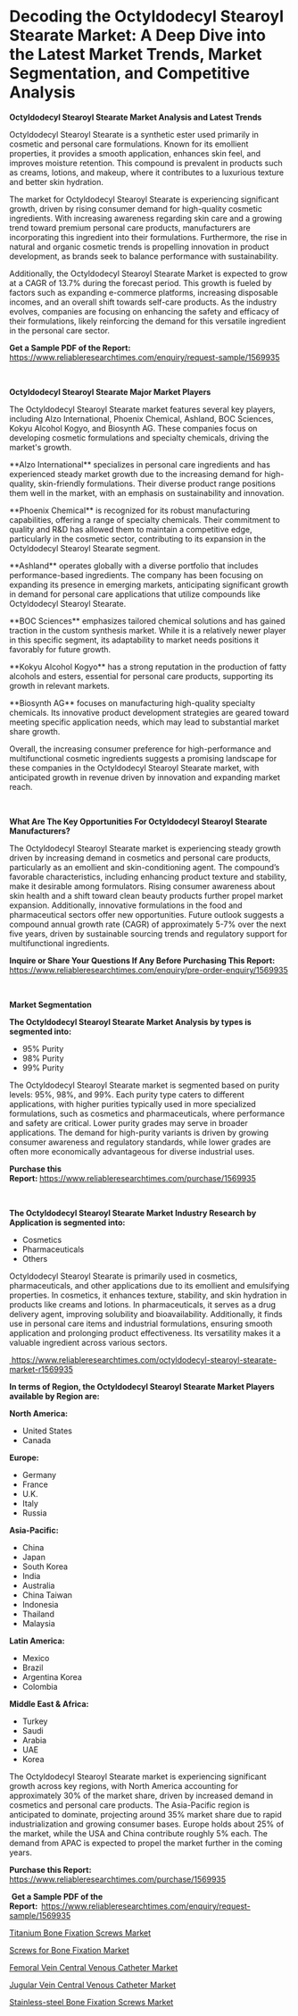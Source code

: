 <p><h1>Decoding the Octyldodecyl Stearoyl Stearate Market: A Deep Dive into the Latest Market Trends, Market Segmentation, and Competitive Analysis</h1></p><p><strong>Octyldodecyl Stearoyl Stearate Market Analysis and Latest Trends</strong></p>
<p><p>Octyldodecyl Stearoyl Stearate is a synthetic ester used primarily in cosmetic and personal care formulations. Known for its emollient properties, it provides a smooth application, enhances skin feel, and improves moisture retention. This compound is prevalent in products such as creams, lotions, and makeup, where it contributes to a luxurious texture and better skin hydration.</p><p>The market for Octyldodecyl Stearoyl Stearate is experiencing significant growth, driven by rising consumer demand for high-quality cosmetic ingredients. With increasing awareness regarding skin care and a growing trend toward premium personal care products, manufacturers are incorporating this ingredient into their formulations. Furthermore, the rise in natural and organic cosmetic trends is propelling innovation in product development, as brands seek to balance performance with sustainability.</p><p>Additionally, the Octyldodecyl Stearoyl Stearate Market is expected to grow at a CAGR of 13.7% during the forecast period. This growth is fueled by factors such as expanding e-commerce platforms, increasing disposable incomes, and an overall shift towards self-care products. As the industry evolves, companies are focusing on enhancing the safety and efficacy of their formulations, likely reinforcing the demand for this versatile ingredient in the personal care sector.</p></p>
<p><strong>Get a Sample PDF of the Report:&nbsp;</strong> <a href="https://www.reliableresearchtimes.com/enquiry/request-sample/1569935?utm_campaign=1606&utm_medium=2&utm_source=Github&utm_content=ia&utm_term=14102024&utm_id=octyldodecyl-stearoyl-stearate">https://www.reliableresearchtimes.com/enquiry/request-sample/1569935</a></p>
<p>&nbsp;</p>
<p><strong>Octyldodecyl Stearoyl Stearate Major Market Players</strong></p>
<p><p>The Octyldodecyl Stearoyl Stearate market features several key players, including Alzo International, Phoenix Chemical, Ashland, BOC Sciences, Kokyu Alcohol Kogyo, and Biosynth AG. These companies focus on developing cosmetic formulations and specialty chemicals, driving the market's growth.</p><p>**Alzo International** specializes in personal care ingredients and has experienced steady market growth due to the increasing demand for high-quality, skin-friendly formulations. Their diverse product range positions them well in the market, with an emphasis on sustainability and innovation.</p><p>**Phoenix Chemical** is recognized for its robust manufacturing capabilities, offering a range of specialty chemicals. Their commitment to quality and R&D has allowed them to maintain a competitive edge, particularly in the cosmetic sector, contributing to its expansion in the Octyldodecyl Stearoyl Stearate segment.</p><p>**Ashland** operates globally with a diverse portfolio that includes performance-based ingredients. The company has been focusing on expanding its presence in emerging markets, anticipating significant growth in demand for personal care applications that utilize compounds like Octyldodecyl Stearoyl Stearate.</p><p>**BOC Sciences** emphasizes tailored chemical solutions and has gained traction in the custom synthesis market. While it is a relatively newer player in this specific segment, its adaptability to market needs positions it favorably for future growth.</p><p>**Kokyu Alcohol Kogyo** has a strong reputation in the production of fatty alcohols and esters, essential for personal care products, supporting its growth in relevant markets.</p><p>**Biosynth AG** focuses on manufacturing high-quality specialty chemicals. Its innovative product development strategies are geared toward meeting specific application needs, which may lead to substantial market share growth.</p><p>Overall, the increasing consumer preference for high-performance and multifunctional cosmetic ingredients suggests a promising landscape for these companies in the Octyldodecyl Stearoyl Stearate market, with anticipated growth in revenue driven by innovation and expanding market reach.</p></p>
<p>&nbsp;</p>
<p><strong>What Are The Key Opportunities For Octyldodecyl Stearoyl Stearate Manufacturers?</strong></p>
<p><p>The Octyldodecyl Stearoyl Stearate market is experiencing steady growth driven by increasing demand in cosmetics and personal care products, particularly as an emollient and skin-conditioning agent. The compound’s favorable characteristics, including enhancing product texture and stability, make it desirable among formulators. Rising consumer awareness about skin health and a shift toward clean beauty products further propel market expansion. Additionally, innovative formulations in the food and pharmaceutical sectors offer new opportunities. Future outlook suggests a compound annual growth rate (CAGR) of approximately 5-7% over the next five years, driven by sustainable sourcing trends and regulatory support for multifunctional ingredients.</p></p>
<p><strong>Inquire or Share Your Questions If Any Before Purchasing This Report:</strong> <a href="https://www.reliableresearchtimes.com/enquiry/pre-order-enquiry/1569935?utm_campaign=1606&utm_medium=2&utm_source=Github&utm_content=ia&utm_term=14102024&utm_id=octyldodecyl-stearoyl-stearate">https://www.reliableresearchtimes.com/enquiry/pre-order-enquiry/1569935</a></p>
<p>&nbsp;</p>
<p><strong>Market Segmentation</strong></p>
<p><strong>The Octyldodecyl Stearoyl Stearate Market Analysis by types is segmented into:</strong></p>
<p><ul><li>95% Purity</li><li>98% Purity</li><li>99% Purity</li></ul></p>
<p><p>The Octyldodecyl Stearoyl Stearate market is segmented based on purity levels: 95%, 98%, and 99%. Each purity type caters to different applications, with higher purities typically used in more specialized formulations, such as cosmetics and pharmaceuticals, where performance and safety are critical. Lower purity grades may serve in broader applications. The demand for high-purity variants is driven by growing consumer awareness and regulatory standards, while lower grades are often more economically advantageous for diverse industrial uses.</p></p>
<p><strong>Purchase this Report:&nbsp;</strong><a href="https://www.reliableresearchtimes.com/purchase/1569935?utm_campaign=1606&utm_medium=2&utm_source=Github&utm_content=ia&utm_term=14102024&utm_id=octyldodecyl-stearoyl-stearate">https://www.reliableresearchtimes.com/purchase/1569935</a></p>
<p>&nbsp;</p>
<p><strong>The Octyldodecyl Stearoyl Stearate Market Industry Research by Application is segmented into:</strong></p>
<p><ul><li>Cosmetics</li><li>Pharmaceuticals</li><li>Others</li></ul></p>
<p><p>Octyldodecyl Stearoyl Stearate is primarily used in cosmetics, pharmaceuticals, and other applications due to its emollient and emulsifying properties. In cosmetics, it enhances texture, stability, and skin hydration in products like creams and lotions. In pharmaceuticals, it serves as a drug delivery agent, improving solubility and bioavailability. Additionally, it finds use in personal care items and industrial formulations, ensuring smooth application and prolonging product effectiveness. Its versatility makes it a valuable ingredient across various sectors.</p></p>
<p><a href="https://www.reliableresearchtimes.com/octyldodecyl-stearoyl-stearate-market-r1569935?utm_campaign=1606&utm_medium=2&utm_source=Github&utm_content=ia&utm_term=14102024&utm_id=octyldodecyl-stearoyl-stearate">&nbsp;https://www.reliableresearchtimes.com/octyldodecyl-stearoyl-stearate-market-r1569935</a></p>
<p><strong>In terms of Region, the Octyldodecyl Stearoyl Stearate Market Players available by Region are:</strong></p>
<p>
    <p> <strong> North America: </strong>
        <ul>
            <li>United States</li>
            <li>Canada</li>
        </ul>
        </p> 
    <p> <strong> Europe: </strong>
        <ul>
            <li>Germany</li>
            <li>France</li>
            <li>U.K.</li>
            <li>Italy</li>
            <li>Russia</li>
        </ul>
        </p> 
    <p> <strong> Asia-Pacific: </strong>
        <ul>
            <li>China</li>
            <li>Japan</li>
            <li>South Korea</li>
            <li>India</li>
            <li>Australia</li>
            <li>China Taiwan</li>
            <li>Indonesia</li>
            <li>Thailand</li>
            <li>Malaysia</li>
        </ul>
        </p> 
    <p> <strong> Latin America: </strong>
        <ul>
            <li>Mexico</li>
            <li>Brazil</li>
            <li>Argentina Korea</li>
            <li>Colombia</li>
        </ul>
        </p> 
    <p> <strong> Middle East & Africa: </strong>
        <ul>
            <li>Turkey</li>
            <li>Saudi</li>
            <li>Arabia</li>
            <li>UAE</li>
            <li>Korea</li>
        </ul>
    </p>
    </p>
<p><p>The Octyldodecyl Stearoyl Stearate market is experiencing significant growth across key regions, with North America accounting for approximately 30% of the market share, driven by increased demand in cosmetics and personal care products. The Asia-Pacific region is anticipated to dominate, projecting around 35% market share due to rapid industrialization and growing consumer bases. Europe holds about 25% of the market, while the USA and China contribute roughly 5% each. The demand from APAC is expected to propel the market further in the coming years.</p></p>
<p><strong>Purchase this Report: </strong><a href="https://www.reliableresearchtimes.com/purchase/1569935?utm_campaign=1606&utm_medium=2&utm_source=Github&utm_content=ia&utm_term=14102024&utm_id=octyldodecyl-stearoyl-stearate">https://www.reliableresearchtimes.com/purchase/1569935</a></p>
<p>&nbsp;<strong>Get a Sample PDF of the Report:&nbsp;&nbsp;</strong><a href="https://www.reliableresearchtimes.com/enquiry/request-sample/1569935?utm_campaign=1606&utm_medium=2&utm_source=Github&utm_content=ia&utm_term=14102024&utm_id=octyldodecyl-stearoyl-stearate">https://www.reliableresearchtimes.com/enquiry/request-sample/1569935</a></p>
<p><strong></strong></p>
<p><p><a href="https://www.linkedin.com/pulse/titanium-bone-fixation-screws-ecosystem-mapping-innovation-idsge?trk=public_post_embed_feed-article-content&utm_campaign=1606&utm_medium=2&utm_source=Github&utm_content=ia&utm_term=14102024&utm_id=octyldodecyl-stearoyl-stearate">Titanium Bone Fixation Screws Market</a></p><p><a href="https://www.linkedin.com/pulse/future-screws-bone-fixation-market-global-forecast-trends-2024-xmkce?utm_campaign=1606&utm_medium=2&utm_source=Github&utm_content=ia&utm_term=14102024&utm_id=octyldodecyl-stearoyl-stearate">Screws for Bone Fixation Market</a></p><p><a href="https://www.linkedin.com/pulse/decoding-femoral-vein-central-venous-catheter-industry-qjtme?trk=public_post_embed_feed-article-content&utm_campaign=1606&utm_medium=2&utm_source=Github&utm_content=ia&utm_term=14102024&utm_id=octyldodecyl-stearoyl-stearate">Femoral Vein Central Venous Catheter Market</a></p><p><a href="https://www.linkedin.com/pulse/jugular-vein-central-venous-catheter-landscape-product-n0qee?trk=public_post_embed_feed-article-content&utm_campaign=1606&utm_medium=2&utm_source=Github&utm_content=ia&utm_term=14102024&utm_id=octyldodecyl-stearoyl-stearate">Jugular Vein Central Venous Catheter Market</a></p><p><a href="https://www.linkedin.com/pulse/stainless-steel-bone-fixation-screws-market-growth-outlook-fow1e?trk=public_post_embed_feed-article-content&utm_campaign=1606&utm_medium=2&utm_source=Github&utm_content=ia&utm_term=14102024&utm_id=octyldodecyl-stearoyl-stearate">Stainless-steel Bone Fixation Screws Market</a></p></p>